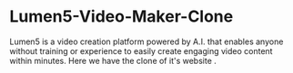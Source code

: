 # Lumen5-Video-Maker-Clone

Lumen5 is a video creation platform powered by A.I. that enables anyone without training or experience to easily create engaging video content within minutes.
Here we have the clone of it's website .
